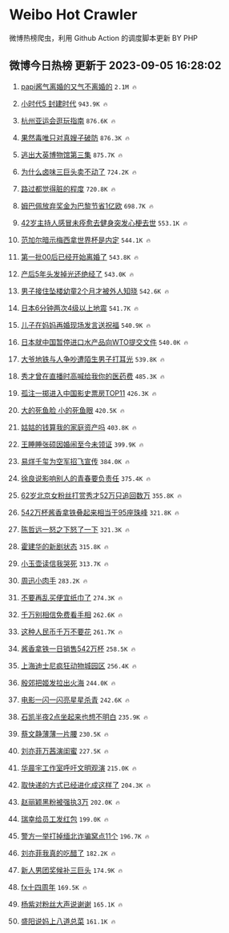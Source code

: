 # Weibo Hot Crawler 



微博热榜爬虫，利用 Github Action 的调度脚本更新 BY PHP 


## 微博今日热榜 更新于 2023-09-05 16:28:02 
1. [papi酱气离婚的又气不离婚的](https://s.weibo.com/weibo?q=%23papi%E9%85%B1%E6%B0%94%E7%A6%BB%E5%A9%9A%E7%9A%84%E5%8F%88%E6%B0%94%E4%B8%8D%E7%A6%BB%E5%A9%9A%E7%9A%84%23&t=31&band_rank=1&Refer=top) `2.1M 🔥` 

1. [小时代5 封建时代](https://s.weibo.com/weibo?q=%E5%B0%8F%E6%97%B6%E4%BB%A35%20%E5%B0%81%E5%BB%BA%E6%97%B6%E4%BB%A3&t=31&band_rank=2&Refer=top) `943.9K 🔥` 

1. [杭州亚运会逛玩指南](https://s.weibo.com/weibo?q=%23%E6%9D%AD%E5%B7%9E%E4%BA%9A%E8%BF%90%E4%BC%9A%E9%80%9B%E7%8E%A9%E6%8C%87%E5%8D%97%23&t=31&band_rank=3&Refer=top) `876.6K 🔥` 

1. [果然毒唯只对真嫂子破防](https://s.weibo.com/weibo?q=%23%E6%9E%9C%E7%84%B6%E6%AF%92%E5%94%AF%E5%8F%AA%E5%AF%B9%E7%9C%9F%E5%AB%82%E5%AD%90%E7%A0%B4%E9%98%B2%23&t=31&band_rank=4&Refer=top) `876.3K 🔥` 

1. [逃出大英博物馆第三集](https://s.weibo.com/weibo?q=%E9%80%83%E5%87%BA%E5%A4%A7%E8%8B%B1%E5%8D%9A%E7%89%A9%E9%A6%86%E7%AC%AC%E4%B8%89%E9%9B%86&t=31&band_rank=5&Refer=top) `875.7K 🔥` 

1. [为什么卤味三巨头卖不动了](https://s.weibo.com/weibo?q=%23%E4%B8%BA%E4%BB%80%E4%B9%88%E5%8D%A4%E5%91%B3%E4%B8%89%E5%B7%A8%E5%A4%B4%E5%8D%96%E4%B8%8D%E5%8A%A8%E4%BA%86%23&t=31&band_rank=6&Refer=top) `724.2K 🔥` 

1. [路过都觉得脏的程度](https://s.weibo.com/weibo?q=%E8%B7%AF%E8%BF%87%E9%83%BD%E8%A7%89%E5%BE%97%E8%84%8F%E7%9A%84%E7%A8%8B%E5%BA%A6&t=31&band_rank=7&Refer=top) `720.8K 🔥` 

1. [姆巴佩放弃奖金为巴黎节省1亿欧](https://s.weibo.com/weibo?q=%23%E5%A7%86%E5%B7%B4%E4%BD%A9%E6%94%BE%E5%BC%83%E5%A5%96%E9%87%91%E4%B8%BA%E5%B7%B4%E9%BB%8E%E8%8A%82%E7%9C%811%E4%BA%BF%E6%AC%A7%23&t=31&band_rank=8&Refer=top) `698.7K 🔥` 

1. [42岁主持人感冒未痊愈去健身突发心梗去世](https://s.weibo.com/weibo?q=%2342%E5%B2%81%E4%B8%BB%E6%8C%81%E4%BA%BA%E6%84%9F%E5%86%92%E6%9C%AA%E7%97%8A%E6%84%88%E5%8E%BB%E5%81%A5%E8%BA%AB%E7%AA%81%E5%8F%91%E5%BF%83%E6%A2%97%E5%8E%BB%E4%B8%96%23&t=31&band_rank=9&Refer=top) `553.1K 🔥` 

1. [范加尔暗示梅西拿世界杯是内定](https://s.weibo.com/weibo?q=%23%E8%8C%83%E5%8A%A0%E5%B0%94%E6%9A%97%E7%A4%BA%E6%A2%85%E8%A5%BF%E6%8B%BF%E4%B8%96%E7%95%8C%E6%9D%AF%E6%98%AF%E5%86%85%E5%AE%9A%23&t=31&band_rank=10&Refer=top) `544.1K 🔥` 

1. [第一批00后已经开始离婚了](https://s.weibo.com/weibo?q=%23%E7%AC%AC%E4%B8%80%E6%89%B900%E5%90%8E%E5%B7%B2%E7%BB%8F%E5%BC%80%E5%A7%8B%E7%A6%BB%E5%A9%9A%E4%BA%86%23&t=31&band_rank=11&Refer=top) `543.8K 🔥` 

1. [产后5年头发掉光还绝经了](https://s.weibo.com/weibo?q=%E4%BA%A7%E5%90%8E5%E5%B9%B4%E5%A4%B4%E5%8F%91%E6%8E%89%E5%85%89%E8%BF%98%E7%BB%9D%E7%BB%8F%E4%BA%86&t=31&band_rank=12&Refer=top) `543.0K 🔥` 

1. [男子接住坠楼幼童2个月才被外人知晓](https://s.weibo.com/weibo?q=%23%E7%94%B7%E5%AD%90%E6%8E%A5%E4%BD%8F%E5%9D%A0%E6%A5%BC%E5%B9%BC%E7%AB%A52%E4%B8%AA%E6%9C%88%E6%89%8D%E8%A2%AB%E5%A4%96%E4%BA%BA%E7%9F%A5%E6%99%93%23&t=31&band_rank=13&Refer=top) `542.6K 🔥` 

1. [日本6分钟两次4级以上地震](https://s.weibo.com/weibo?q=%23%E6%97%A5%E6%9C%AC6%E5%88%86%E9%92%9F%E4%B8%A4%E6%AC%A14%E7%BA%A7%E4%BB%A5%E4%B8%8A%E5%9C%B0%E9%9C%87%23&t=31&band_rank=14&Refer=top) `541.7K 🔥` 

1. [儿子在妈妈再婚现场发言送祝福](https://s.weibo.com/weibo?q=%23%E5%84%BF%E5%AD%90%E5%9C%A8%E5%A6%88%E5%A6%88%E5%86%8D%E5%A9%9A%E7%8E%B0%E5%9C%BA%E5%8F%91%E8%A8%80%E9%80%81%E7%A5%9D%E7%A6%8F%23&t=31&band_rank=15&Refer=top) `540.9K 🔥` 

1. [日本就中国暂停进口水产品向WTO提交文件](https://s.weibo.com/weibo?q=%23%E6%97%A5%E6%9C%AC%E5%B0%B1%E4%B8%AD%E5%9B%BD%E6%9A%82%E5%81%9C%E8%BF%9B%E5%8F%A3%E6%B0%B4%E4%BA%A7%E5%93%81%E5%90%91WTO%E6%8F%90%E4%BA%A4%E6%96%87%E4%BB%B6%23&t=31&band_rank=16&Refer=top) `540.0K 🔥` 

1. [大爷地铁与人争吵遭陌生男子打耳光](https://s.weibo.com/weibo?q=%23%E5%A4%A7%E7%88%B7%E5%9C%B0%E9%93%81%E4%B8%8E%E4%BA%BA%E4%BA%89%E5%90%B5%E9%81%AD%E9%99%8C%E7%94%9F%E7%94%B7%E5%AD%90%E6%89%93%E8%80%B3%E5%85%89%23&t=31&band_rank=17&Refer=top) `539.8K 🔥` 

1. [秀才曾在直播时高喊给我你的医药费](https://s.weibo.com/weibo?q=%23%E7%A7%80%E6%89%8D%E6%9B%BE%E5%9C%A8%E7%9B%B4%E6%92%AD%E6%97%B6%E9%AB%98%E5%96%8A%E7%BB%99%E6%88%91%E4%BD%A0%E7%9A%84%E5%8C%BB%E8%8D%AF%E8%B4%B9%23&t=31&band_rank=18&Refer=top) `485.3K 🔥` 

1. [孤注一掷进入中国影史票房TOP11](https://s.weibo.com/weibo?q=%23%E5%AD%A4%E6%B3%A8%E4%B8%80%E6%8E%B7%E8%BF%9B%E5%85%A5%E4%B8%AD%E5%9B%BD%E5%BD%B1%E5%8F%B2%E7%A5%A8%E6%88%BFTOP11%23&t=31&band_rank=19&Refer=top) `426.3K 🔥` 

1. [大的死鱼脸 小的死鱼眼](https://s.weibo.com/weibo?q=%E5%A4%A7%E7%9A%84%E6%AD%BB%E9%B1%BC%E8%84%B8%20%E5%B0%8F%E7%9A%84%E6%AD%BB%E9%B1%BC%E7%9C%BC&t=31&band_rank=20&Refer=top) `420.5K 🔥` 

1. [姑姑的钱算我的家庭资产吗](https://s.weibo.com/weibo?q=%E5%A7%91%E5%A7%91%E7%9A%84%E9%92%B1%E7%AE%97%E6%88%91%E7%9A%84%E5%AE%B6%E5%BA%AD%E8%B5%84%E4%BA%A7%E5%90%97&t=31&band_rank=21&Refer=top) `403.8K 🔥` 

1. [王睡睡张硕因婚闹至今未领证](https://s.weibo.com/weibo?q=%23%E7%8E%8B%E7%9D%A1%E7%9D%A1%E5%BC%A0%E7%A1%95%E5%9B%A0%E5%A9%9A%E9%97%B9%E8%87%B3%E4%BB%8A%E6%9C%AA%E9%A2%86%E8%AF%81%23&t=31&band_rank=22&Refer=top) `399.9K 🔥` 

1. [易烊千玺为空军招飞宣传](https://s.weibo.com/weibo?q=%23%E6%98%93%E7%83%8A%E5%8D%83%E7%8E%BA%E4%B8%BA%E7%A9%BA%E5%86%9B%E6%8B%9B%E9%A3%9E%E5%AE%A3%E4%BC%A0%23&t=31&band_rank=23&Refer=top) `384.0K 🔥` 

1. [徐良说影响别人的青春要负责任](https://s.weibo.com/weibo?q=%23%E5%BE%90%E8%89%AF%E8%AF%B4%E5%BD%B1%E5%93%8D%E5%88%AB%E4%BA%BA%E7%9A%84%E9%9D%92%E6%98%A5%E8%A6%81%E8%B4%9F%E8%B4%A3%E4%BB%BB%23&t=31&band_rank=24&Refer=top) `375.4K 🔥` 

1. [62岁北京女粉丝打赏秀才52万只追回数万](https://s.weibo.com/weibo?q=%2362%E5%B2%81%E5%8C%97%E4%BA%AC%E5%A5%B3%E7%B2%89%E4%B8%9D%E6%89%93%E8%B5%8F%E7%A7%80%E6%89%8D52%E4%B8%87%E5%8F%AA%E8%BF%BD%E5%9B%9E%E6%95%B0%E4%B8%87%23&t=31&band_rank=25&Refer=top) `355.8K 🔥` 

1. [542万杯酱香拿铁叠起来相当于95座珠峰](https://s.weibo.com/weibo?q=%23542%E4%B8%87%E6%9D%AF%E9%85%B1%E9%A6%99%E6%8B%BF%E9%93%81%E5%8F%A0%E8%B5%B7%E6%9D%A5%E7%9B%B8%E5%BD%93%E4%BA%8E95%E5%BA%A7%E7%8F%A0%E5%B3%B0%23&t=31&band_rank=26&Refer=top) `321.8K 🔥` 

1. [陈哲远一怒之下怒了一下](https://s.weibo.com/weibo?q=%23%E9%99%88%E5%93%B2%E8%BF%9C%E4%B8%80%E6%80%92%E4%B9%8B%E4%B8%8B%E6%80%92%E4%BA%86%E4%B8%80%E4%B8%8B%23&t=31&band_rank=27&Refer=top) `321.3K 🔥` 

1. [霍建华的新剧状态](https://s.weibo.com/weibo?q=%23%E9%9C%8D%E5%BB%BA%E5%8D%8E%E7%9A%84%E6%96%B0%E5%89%A7%E7%8A%B6%E6%80%81%23&t=31&band_rank=28&Refer=top) `315.8K 🔥` 

1. [小玉壶读信我哭死](https://s.weibo.com/weibo?q=%E5%B0%8F%E7%8E%89%E5%A3%B6%E8%AF%BB%E4%BF%A1%E6%88%91%E5%93%AD%E6%AD%BB&t=31&band_rank=29&Refer=top) `313.7K 🔥` 

1. [周迅小肉手](https://s.weibo.com/weibo?q=%23%E5%91%A8%E8%BF%85%E5%B0%8F%E8%82%89%E6%89%8B%23&t=31&band_rank=30&Refer=top) `283.2K 🔥` 

1. [不要再乱买便宜纸巾了](https://s.weibo.com/weibo?q=%E4%B8%8D%E8%A6%81%E5%86%8D%E4%B9%B1%E4%B9%B0%E4%BE%BF%E5%AE%9C%E7%BA%B8%E5%B7%BE%E4%BA%86&t=31&band_rank=31&Refer=top) `274.3K 🔥` 

1. [千万别相信免费看手相](https://s.weibo.com/weibo?q=%23%E5%8D%83%E4%B8%87%E5%88%AB%E7%9B%B8%E4%BF%A1%E5%85%8D%E8%B4%B9%E7%9C%8B%E6%89%8B%E7%9B%B8%23&t=31&band_rank=32&Refer=top) `262.6K 🔥` 

1. [这种人民币千万不要花](https://s.weibo.com/weibo?q=%23%E8%BF%99%E7%A7%8D%E4%BA%BA%E6%B0%91%E5%B8%81%E5%8D%83%E4%B8%87%E4%B8%8D%E8%A6%81%E8%8A%B1%23&t=31&band_rank=33&Refer=top) `261.7K 🔥` 

1. [酱香拿铁一日销售542万杯](https://s.weibo.com/weibo?q=%23%E9%85%B1%E9%A6%99%E6%8B%BF%E9%93%81%E4%B8%80%E6%97%A5%E9%94%80%E5%94%AE542%E4%B8%87%E6%9D%AF%23&t=31&band_rank=34&Refer=top) `258.5K 🔥` 

1. [上海迪士尼疯狂动物城园区](https://s.weibo.com/weibo?q=%23%E4%B8%8A%E6%B5%B7%E8%BF%AA%E5%A3%AB%E5%B0%BC%E7%96%AF%E7%8B%82%E5%8A%A8%E7%89%A9%E5%9F%8E%E5%9B%AD%E5%8C%BA%23&t=31&band_rank=35&Refer=top) `256.4K 🔥` 

1. [殷郊把姬发拉出火海](https://s.weibo.com/weibo?q=%E6%AE%B7%E9%83%8A%E6%8A%8A%E5%A7%AC%E5%8F%91%E6%8B%89%E5%87%BA%E7%81%AB%E6%B5%B7&t=31&band_rank=36&Refer=top) `244.0K 🔥` 

1. [电影一闪一闪亮星星杀青](https://s.weibo.com/weibo?q=%23%E7%94%B5%E5%BD%B1%E4%B8%80%E9%97%AA%E4%B8%80%E9%97%AA%E4%BA%AE%E6%98%9F%E6%98%9F%E6%9D%80%E9%9D%92%23&t=31&band_rank=37&Refer=top) `242.6K 🔥` 

1. [石凯半夜2点坐起来也想不明白](https://s.weibo.com/weibo?q=%23%E7%9F%B3%E5%87%AF%E5%8D%8A%E5%A4%9C2%E7%82%B9%E5%9D%90%E8%B5%B7%E6%9D%A5%E4%B9%9F%E6%83%B3%E4%B8%8D%E6%98%8E%E7%99%BD%23&t=31&band_rank=38&Refer=top) `235.9K 🔥` 

1. [蔡文静薄薄一片腰](https://s.weibo.com/weibo?q=%23%E8%94%A1%E6%96%87%E9%9D%99%E8%96%84%E8%96%84%E4%B8%80%E7%89%87%E8%85%B0%23&t=31&band_rank=39&Refer=top) `230.5K 🔥` 

1. [刘亦菲万茜演闺蜜](https://s.weibo.com/weibo?q=%23%E5%88%98%E4%BA%A6%E8%8F%B2%E4%B8%87%E8%8C%9C%E6%BC%94%E9%97%BA%E8%9C%9C%23&t=31&band_rank=40&Refer=top) `227.5K 🔥` 

1. [华晨宇工作室呼吁文明观演](https://s.weibo.com/weibo?q=%23%E5%8D%8E%E6%99%A8%E5%AE%87%E5%B7%A5%E4%BD%9C%E5%AE%A4%E5%91%BC%E5%90%81%E6%96%87%E6%98%8E%E8%A7%82%E6%BC%94%23&t=31&band_rank=41&Refer=top) `215.0K 🔥` 

1. [取快递的方式已经进化成这样了](https://s.weibo.com/weibo?q=%E5%8F%96%E5%BF%AB%E9%80%92%E7%9A%84%E6%96%B9%E5%BC%8F%E5%B7%B2%E7%BB%8F%E8%BF%9B%E5%8C%96%E6%88%90%E8%BF%99%E6%A0%B7%E4%BA%86&t=31&band_rank=42&Refer=top) `204.3K 🔥` 

1. [赵丽颖黑粉被强执3万](https://s.weibo.com/weibo?q=%23%E8%B5%B5%E4%B8%BD%E9%A2%96%E9%BB%91%E7%B2%89%E8%A2%AB%E5%BC%BA%E6%89%A73%E4%B8%87%23&t=31&band_rank=43&Refer=top) `202.0K 🔥` 

1. [瑞幸给员工发红包](https://s.weibo.com/weibo?q=%23%E7%91%9E%E5%B9%B8%E7%BB%99%E5%91%98%E5%B7%A5%E5%8F%91%E7%BA%A2%E5%8C%85%23&t=31&band_rank=44&Refer=top) `199.0K 🔥` 

1. [警方一举打掉缅北诈骗窝点11个](https://s.weibo.com/weibo?q=%23%E8%AD%A6%E6%96%B9%E4%B8%80%E4%B8%BE%E6%89%93%E6%8E%89%E7%BC%85%E5%8C%97%E8%AF%88%E9%AA%97%E7%AA%9D%E7%82%B911%E4%B8%AA%23&t=31&band_rank=45&Refer=top) `196.7K 🔥` 

1. [刘亦菲我真的吃醋了](https://s.weibo.com/weibo?q=%23%E5%88%98%E4%BA%A6%E8%8F%B2%E6%88%91%E7%9C%9F%E7%9A%84%E5%90%83%E9%86%8B%E4%BA%86%23&t=31&band_rank=46&Refer=top) `182.2K 🔥` 

1. [新人男团奖候补三巨头](https://s.weibo.com/weibo?q=%E6%96%B0%E4%BA%BA%E7%94%B7%E5%9B%A2%E5%A5%96%E5%80%99%E8%A1%A5%E4%B8%89%E5%B7%A8%E5%A4%B4&t=31&band_rank=47&Refer=top) `174.9K 🔥` 

1. [fx十四周年](https://s.weibo.com/weibo?q=fx%E5%8D%81%E5%9B%9B%E5%91%A8%E5%B9%B4&t=31&band_rank=48&Refer=top) `169.5K 🔥` 

1. [杨紫对粉丝大声说谢谢](https://s.weibo.com/weibo?q=%23%E6%9D%A8%E7%B4%AB%E5%AF%B9%E7%B2%89%E4%B8%9D%E5%A4%A7%E5%A3%B0%E8%AF%B4%E8%B0%A2%E8%B0%A2%23&t=31&band_rank=49&Refer=top) `165.1K 🔥` 

1. [盛阳说妈上八道总菜](https://s.weibo.com/weibo?q=%23%E7%9B%9B%E9%98%B3%E8%AF%B4%E5%A6%88%E4%B8%8A%E5%85%AB%E9%81%93%E6%80%BB%E8%8F%9C%23&t=31&band_rank=50&Refer=top) `161.1K 🔥` 

